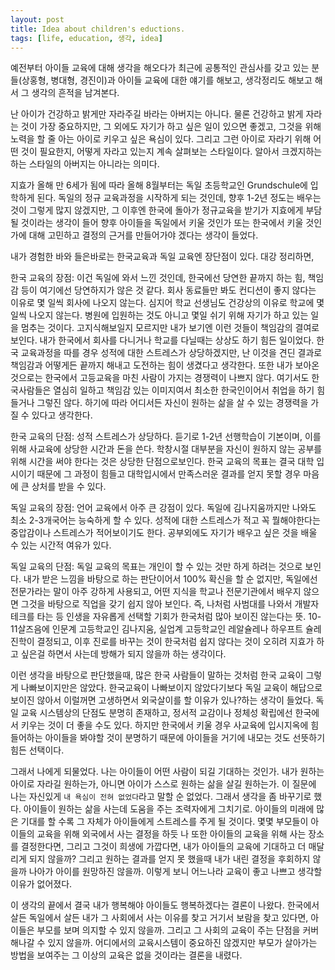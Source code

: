 ```yaml
---
layout: post
title: Idea about children's eductions.
tags: [life, education, 생각, idea]
---
```

예전부터 아이들 교육에 대해 생각을 해오다가 최근에 공통적인 관심사를 갖고 있는 분들(상홍형, 병대형, 경진이)과 아이들 교육에 대한 얘기를 해보고, 생각정리도 해보고 해서 그 생각의 흔적을 남겨본다.

난 아이가 건강하고 밝게만 자라주길 바라는 아버지는 아니다. 물론 건강하고 밝게 자라는 것이 가장 중요하지만, 그 외에도 자기가 하고 싶은 일이 있으면 좋겠고, 그것을 위해 노력을 할 줄 아는 아이로 키우고 싶은 욕심이 있다. 그리고 그런 아이로 자라기 위해 어떤 것이 필요한지, 어떻게 자라고 있는지 계속 살펴보는 스타일이다. 알아서 크겠지하는하는 스타일의 아버지는 아니라는 의미다.

지효가 올해 만 6세가 됨에 따라 올해 8월부터는 독일 초등학교인 Grundschule에 입학하게 된다.  독일의 정규 교육과정을 시작하게 되는 것인데, 향후 1-2년 정도는 배우는 것이 그렇게 많지 않겠지만, 그 이후엔 한국에 돌아가 정규교육을 받기가 지효에게 부담 될 것이라는 생각이 들어 향후 아이들을 독일에서 키울 것인가 또는 한국에서 키울 것인가에 대해 고민하고 결정의 근거를 만들어가야 겠다는 생각이 들었다.

내가 경험한 바와 들은바로는 한국교육과 독일 교육엔 장단점이 있다. 대강 정리하면,

한국 교육의 장점: 이건 독일에 와서 느낀 것인데, 한국에선 당연한 끝까지 하는 힘, 책임감 등이 여기에선 당연하지가 않은 것 같다. 회사 동료들만 봐도 컨디션이 좋지 않다는 이유로 몇 일씩 회사에 나오지 않는다. 심지어 학교 선생님도 건강상의 이유로 학교에 몇일씩 나오지 않는다. 병원에 입원하는 것도 아니고 몇일 쉬기 위해 자기가 하고 있는 일을 멈추는 것이다. 고지식해보일지 모르지만 내가 보기엔 이런 것들이 책임감의 결여로 보인다. 내가 한국에서 회사를 다니거나 학교를 다닐때는 상상도 하기 힘든 일이었다. 한국 교육과정을 따를 경우 성적에 대한 스트레스가 상당하겠지만, 난 이것을 견딘 결과로 책임감과 어떻게든 끝까지 해내고 도전하는 힘이 생겼다고 생각한다. 또한 내가 보아온 것으로는 한국에서 고등교육을 마친 사람이 가지는 경쟁력이 나쁘지 않다. 여기서도 한국사람들은 열심히 일하고 책임감 있는 이미지여서 최소한 한국인이어서 취업을 하기 힘들거나 그렇진 않다. 하기에 따라 어디서든 자신이 원하는 삶을 살 수 있는 경쟁력을 가질 수 있다고 생각한다.

한국 교육의 단점: 성적 스트레스가 상당하다. 듣기로 1-2년 선행학습이 기본이며, 이를 위해 사교육에 상당한 시간과 돈을 쓴다. 학창시절 대부분을 자신이 원하지 않는 공부를 위해 시간을 써야 한다는 것은 상당한 단점으로보인다. 한국 교육의 목표는 결국 대학 입시이기 때문에 그 과정이 힘들고 대학입시에서 만족스러운 결과를 얻지 못할 경우 마음에 큰 상처를 받을 수 있다.

독일 교육의 장점: 언어 교육에서 아주 큰 강점이 있다. 독일에 김나지움까지만 나와도 최소 2-3개국어는 능숙하게 할 수 있다. 성적에 대한 스트레스가 적고 꼭 뭘해야한다는 중압감이나 스트레스가 적어보이기도 한다. 공부외에도 자기가 배우고 싶은 것을 배울 수 있는 시간적 여유가 있다.

독일 교육의 단점: 독일 교육의 목표는 개인이 할 수 있는 것만 하게 하려는 것으로 보인다. 내가 받은 느낌을 바탕으로 하는 판단이어서 100% 확신을 할 순 없지만, 독일에선 전문가라는 말이 아주 강하게 사용되고, 어떤 지식을 학교나 전문기관에서 배우지 않으면 그것을 바탕으로 직업을 갖기 쉽지 않아 보인다. 즉, 나처럼 사범대를 나와서 개발자 테크를 타는 등 인생을 자유롭게 선택할 기회가 한국처럼 많아 보이진 않는다는 뜻. 10-11살즈음에 인문계 고등학교인 김나지움, 실업계 고등학교인 레알슐레나 하우프트 슐레 진학이 결정되고, 이후 진로를 바꾸는 것이 한국처럼 쉽지 않다는 것이 오히려 지효가 하고 싶은걸 하면서 사는데 방해가 되지 않을까 하는 생각이다.

이런 생각을 바탕으로 판단했을때, 많은 한국 사람들이 말하는 것처럼 한국 교육이 그렇게 나빠보이지만은 않았다. 한국교육이 나빠보이지 않았다기보다 독일 교육이 해답으로 보이진 않아서 이럴꺼면 고생하면서 외국살이를 할 이유가 있나?하는 생각이 들었다. 독일 교육 시스템상의 단점도 분명히 존재하고, 정서적 교감이나 정체성 확립에선 한국에서 키우는 것이 더 좋을 수도 있다. 하지만 한국에서 키울 경우 사교육에 입시지옥에 힘들어하는 아이들을 봐야할 것이 분명하기 때문에 아이들을 거기에 내모는 것도 선뜻하기 힘든 선택이다.

그래서 나에게 되물었다. 나는 아이들이 어떤 사람이 되길 기대하는 것인가. 내가 원하는 아이로 자라길 원하는가, 아니면 아이가 스스로 원하는 삶을 살길 원하는가. 이 질문에 나는 자신있게 `내 욕심이 전혀 없었다`라고 말할 순 없었다. 그래서 생각을 좀 바꾸기로 했다. 아이들이 원하는 삶을 사는데 도움을 주는 조력자에게 그치기로.  아이들의 미래에 많은 기대를 할 수록 그 자체가 아이들에게 스트레스를 주게 될 것이다. 몇몇 부모들이 아이들의 교육을 위해 외국에서 사는 결정을 하듯 나 또한 아이들의 교육을 위해 사는 장소를 결정한다면, 그리고 그것이 희생에 가깝다면, 내가 아이들의 교육에 기대하고 더 매달리게 되지 않을까? 그리고 원하는 결과를 얻지 못 했을때 내가 내린 결정을 후회하지 않을까 나아가 아이를 원망하진 않을까. 이렇게 보니 어느나라 교육이 좋고 나쁘고 생각할 이유가 없어졌다.

 이 생각의 끝에서 결국 내가 행복해야 아이들도 행복하겠다는 결론이 나왔다. 한국에서 살든 독일에서 살든 내가 그 사회에서 사는 이유를 찾고 거기서 보람을 찾고 있다면, 아이들은 부모를 보며 의지할 수 있지 않을까. 그리고 그 사회의 교육이 주는 단점을 커버해나갈 수 있지 않을까. 어디에서의 교육시스템이 중요하진 않겠지만 부모가 살아가는 방법을 보여주는 그 이상의 교육은 없을 것이라는 결론을 내렸다.

